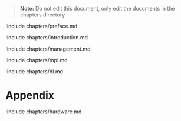 
> **Note:** Do not edit this document, only edit the documents in the
> chapters directory

!include chapters/preface.md

!include chapters/introduction.md

!include chapters/management.md

!include chapters/mpi.md

!include chapters/dl.md

# Appendix

!include chapters/hardware.md
